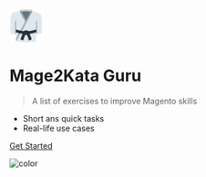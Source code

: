 <img src="_media/logo.png" alt="Mage2 Code Kata" width="58px" height="58px" />

# Mage2Kata Guru

> A list of exercises to improve Magento skills

- Short ans quick tasks
- Real-life use cases

[Get Started](#mage2-code-katas)

![color](#f2f8f7)